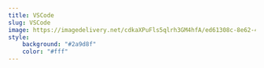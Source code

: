 ```yaml
---
title: VSCode
slug: VSCode
image: https://imagedelivery.net/cdkaXPuFls5qlrh3GM4hfA/ed61308c-8e62-4041-a4a2-e4cbdd4ab700/public
style:
    background: "#2a9d8f"
    color: "#fff"
---
```

